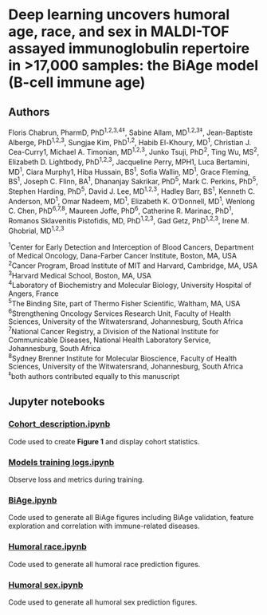 # Deep learning uncovers humoral age, race, and sex in MALDI-TOF assayed immunoglobulin repertoire in >17,000 samples: the BiAge model (B-cell immune age)

## Authors
Floris Chabrun, PharmD, PhD<sup>1,2,3,4‡</sup>, Sabine Allam, MD<sup>1,2,3‡</sup>, Jean-Baptiste Alberge, PhD<sup>1,2,3</sup>, Sungjae Kim, PhD<sup>1,2</sup>, Habib El-Khoury, MD<sup>1</sup>, Christian J. Cea-Curry1, Michael A. Timonian, MD<sup>1,2,3</sup>, Junko Tsuji, PhD<sup>2</sup>, Ting Wu, MS<sup>2</sup>, Elizabeth D. Lightbody, PhD<sup>1,2,3</sup>, Jacqueline Perry, MPH1, Luca Bertamini, MD<sup>1</sup>, Ciara Murphy1, Hiba Hussain, BS<sup>1</sup>, Sofia Wallin, MD<sup>1</sup>, Grace Fleming, BS<sup>1</sup>, Joseph C. Flinn, BA<sup>1</sup>, Dhananjay Sakrikar, PhD<sup>5</sup>, Mark C. Perkins, PhD<sup>5</sup>, Stephen Harding, PhD<sup>5</sup>, David J. Lee, MD<sup>1,2,3</sup>, Hadley Barr, BS<sup>1</sup>, Kenneth C. Anderson, MD<sup>1</sup>, Omar Nadeem, MD<sup>1</sup>, Elizabeth K. O'Donnell, MD<sup>1</sup>, Wenlong C. Chen, PhD<sup>6,7,8</sup>, Maureen Joffe, PhD<sup>6</sup>, Catherine R. Marinac, PhD<sup>1</sup>, Romanos Sklavenitis Pistofidis, MD, PhD<sup>1,2,3</sup>, Gad Getz, PhD<sup>1,2,3</sup>, Irene M. Ghobrial, MD<sup>1,2,3

<sup>1</sup>Center for Early Detection and Interception of Blood Cancers, Department of Medical Oncology, Dana-Farber Cancer Institute, Boston, MA, USA<br>
<sup>2</sup>Cancer Program, Broad Institute of MIT and Harvard, Cambridge, MA, USA<br>
<sup>3</sup>Harvard Medical School, Boston, MA, USA<br>
<sup>4</sup>Laboratory of Biochemistry and Molecular Biology, University Hospital of Angers, France<br>
<sup>5</sup>The Binding Site, part of Thermo Fisher Scientific, Waltham, MA, USA<br>
<sup>6</sup>Strengthening Oncology Services Research Unit, Faculty of Health Sciences, University of the Witwatersrand, Johannesburg, South Africa<br>
<sup>7</sup>National Cancer Registry, a Division of the National Institute for Communicable Diseases, National Health Laboratory Service, Johannesburg, South Africa<br>
<sup>8</sup>Sydney Brenner Institute for Molecular Bioscience, Faculty of Health Sciences, University of the Witwatersrand, Johannesburg, South Africa<br>
<sup>‡</sup>both authors contributed equally to this manuscript<br>


## Jupyter notebooks

### [Cohort_description.ipynb](./Cohort_description.ipynb)

Code used to create **Figure 1** and display cohort statistics.

### [Models training logs.ipynb](<./Models training logs.ipynb>)

Observe loss and metrics during training.

### [BiAge.ipynb](./BiAge.ipynb)

Code used to generate all BiAge figures including BiAge validation, feature exploration and correlation with immune-related diseases.

### [Humoral race.ipynb](<./Humoral race.ipynb>)

Code used to generate all humoral race prediction figures.

### [Humoral sex.ipynb](<./Humoral sex.ipynb>)

Code used to generate all humoral sex prediction figures.